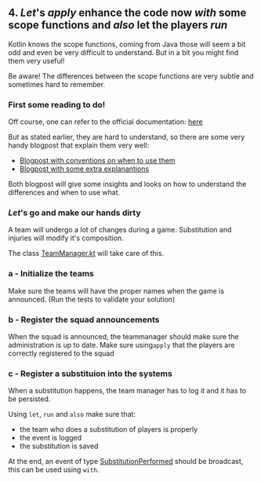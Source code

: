 ## 4. *Let*'s *apply* enhance the code now *with* some scope functions and *also* let the players *run*

Kotlin knows the scope functions, coming from Java those will seem a bit odd and even be very difficult to understand.
But in a bit you might find them very useful! 

Be aware! The differences between the scope functions are very subtle and sometimes hard to remember.

### First some reading to do!

Off course, one can refer to the official documentation:
[here](https://kotlinlang.org/docs/reference/scope-functions.html)

But as stated earlier, they are hard to understand, so there are some very handy blogpost that explain them very well:
- [Blogpost with conventions on when to use them](https://medium.com/@fatihcoskun/kotlin-scoping-functions-apply-vs-with-let-also-run-816e4efb75f5)
- [Blogpost with some extra explanantions](https://medium.com/@elye.project/mastering-kotlin-standard-functions-run-with-let-also-and-apply-9cd334b0ef84)

Both blogpost will give some insights and looks on how to understand the differences and when to use what.


### *Let*'s go and make our hands dirty

A team will undergo a lot of changes during a game. Substitution and injuries will modify it's composition.

The class [TeamManager.kt](./../src/main/kotlin/com/paulienvanalst/rugbymatch/game/TeamManager.kt) will take care of this.

### a - Initialize the teams

Make sure the teams will have the proper names when the game is announced. (Run the tests to validate your solution)

### b - Register the squad announcements

When the squad is announced, the teammanager should make sure the administration is up to date. Make sure using`apply` that the players are 
correctly registered to the squad

### c - Register a substituion into the systems

When a substitution happens, the team manager has to log it and it has to be persisted.

Using `let`, `run` and `also` make sure that:
- the team who does a substitution of players is properly
- the event is logged
- the substitution is saved 

At the end, an event of type [SubstitutionPerformed](./../src/main/kotlin/com/paulienvanalst/rugbymatch/events/TeamManagementEvents.kt) should be broadcast, 
this can be used using `with`.

